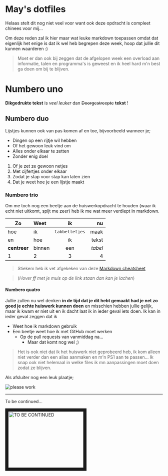 # May's dotfiles

Helaas stelt dit nog niet veel voor want ook deze opdracht is compleet chinees voor mij...

Om deze reden zal ik hier maar wat leuke markdown toepassen omdat dat eigenlijk het enige is dat ik wel heb begrepen deze week, hoop dat jullie dit kunnen waarderen :)

> Moet er dan ook bij zeggen dat de afgelopen week een overload aan informatie, talen en programma's is geweest en ik heel hard m'n best ga doen om bij te blijven.

# Numbero uno

**Dikgedrukte tekst** is _veel leuker_ dan ~~Doorgestreepte~~ **tekst** !

## Numbero duo

Lijstjes kunnen ook van pas komen af en toe, bijvoorbeeld wanneer je;

* Dingen op een rijtje wil hebben
* Of het gewoon leuk vind om
* Alles onder elkaar te zetten
* Zonder enig doel

1. Of je zet ze gewoon netjes
2. Met cijfertjes onder elkaar
3. Zodat je stap voor stap kan laten zien
4. Dat je weet hoe je een lijstje maakt

### Numbero trio

Om me toch nog een beetje aan de huiswerkopdracht te houden (waar ik echt niet uitkomt, spijt me zeer) heb ik me wat meer verdiept in markdown.

Zo | Weet | ik | nu
--- |:---|:---:| ---:
hoe | ik | `tabbelletjes` | maak
en | hoe | ik | tekst 
**centreer** | binnen | een | _tabel_
1 | 2 | 3 | 4

> Stiekem heb ik vet afgekeken van deze [Markdown cheatsheet](https://github.com/adam-p/markdown-here/wiki/Markdown-Cheatsheet "ff lachen, thanks Adam :+")

> (_Hover ff met je muis op de link staan dan kan je lachen_)

#### Numbero quatro

Jullie zullen nu wel denken **in de tijd dat je dit hebt gemaakt had je net zo goed je echte huiswerk kunnen doen** en misschien hebben jullie gelijk, maar ik kwam er niet uit en ik dacht laat ik in ieder geval iets doen. 
Ik kan in ieder geval zeggen dat ik

* Weet hoe ik markdown gebruik
* Een beetje weet hoe ik met GitHub moet werken
  * Op de pull requests van vanmiddag na...
    * Maar dat komt nog wel ;)

> Het is ook niet dat ik het huiswerk niet geprobeerd heb, ik kom alleen niet verder dan een alias aanmaken en m'n PS1 aan te passen... Ik snap ook niet helemaal in welke files ik mn aanpassingen moet doen zodat ze blijven.

Als afsluiter nog een leuk plaatje;

![please work](http://fcbk.su/_data/stickers/478376198960746/478376198960746_21.png "IT WORKS!!!!")

---

To be continued...

<a href="http://www.youtube.com/watch?v=QtklrMxKww8feature=player_embedded&v=" target="_blank"><img src="https://noplaceforsheep.files.wordpress.com/2012/06/to-be-continued.jpg?w=500" 
alt="TO BE CONTINUED" width="240" height="180" border="10" /></a>
